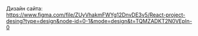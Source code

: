 
Дизайн сайта: https://www.figma.com/file/ZUyVhakmFWYg12DnvDE3v5/React-project-desing?type=design&node-id=0-1&mode=design&t=TQMZADKT2N0VEpIn-0

